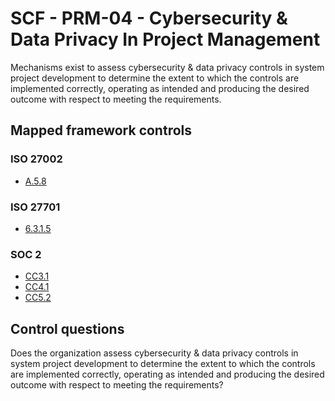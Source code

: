 # SCF - PRM-04 - Cybersecurity & Data Privacy In Project Management
Mechanisms exist to assess cybersecurity & data privacy controls in system project development to determine the extent to which the controls are implemented correctly, operating as intended and producing the desired outcome with respect to meeting the requirements.
## Mapped framework controls
### ISO 27002
- [A.5.8](../iso27002/a-5.md#a58)
  
### ISO 27701
- [6.3.1.5](../iso27701/6315.md)
  
### SOC 2
- [CC3.1](../soc2/cc31.md)
- [CC4.1](../soc2/cc41.md)
- [CC5.2](../soc2/cc52.md)
  
## Control questions
Does the organization assess cybersecurity & data privacy controls in system project development to determine the extent to which the controls are implemented correctly, operating as intended and producing the desired outcome with respect to meeting the requirements?
  
